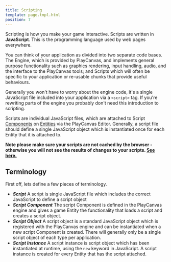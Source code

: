 ```yaml
---
title: Scripting
template: page.tmpl.html
position: 7
---
```


Scripting is how you make your game interactive. Scripts are written in **JavaScript**. This is the programming language used by web pages everywhere.

You can think of your application as divided into two separate code bases. The Engine, which is provided by PlayCanvas, and implements general purpose functionality such as graphics rendering, input handling, audio, and the interface to the PlayCanvas tools; and Scripts which will often be specific to your application or re-usable chunks that provide useful behaviours.

Generally you won't have to worry about the engine code, it's a single JavaScript file included into your application via a `<script>` tag. If you're rewriting parts of the engine you probably don't need this introduction to scripting.

Scripts are individual JavaScript files, which are attached to Script [Components][1] on [Entities][2] via the PlayCanvas Editor. Generally, a script file should define a single JavaScript object which is instantiated once for each Entity that it is attached to.

**Note please make sure your scripts are not cached by the browser - otherwise you will not see the results of changes to your scripts. [See here.][3]**

## Terminology

First off, lets define a few pieces of terminology.

* ***Script*** A script is single JavaScript file which includes the correct JavaScript to define a script object
* ***Script Component*** The script Component is defined in the PlayCanvas engine and gives a game Entity the functionality that loads a script and creates a script object.
* ***Script Object*** A script object is a standard JavaScript object which is registered with the PlayCanvas engine and can be instantiated when a new script Component is created. There will generally only be a single script object of each type per application.
* ***Script Instance*** A script instance is script object which has been instantiated at runtime, using the `new` keyword in JavaScript. A script instance is created for every Entity that has the script attached.

[1]: /user-manual/packs/components/
[2]: /user-manual/packs/entities/
[3]: /user-manual/scripting/debugging/

